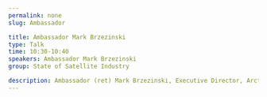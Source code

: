 ```yaml
---
permalink: none
slug: Ambassador

title: Ambassador Mark Brzezinski
type: Talk
time: 10:30-10:40
speakers: Ambassador Mark Brzezinski
group: State of Satellite Industry

description: Ambassador (ret) Mark Brzezinski, Executive Director, Arctic Executive Steering Committee, The White House
---
```

